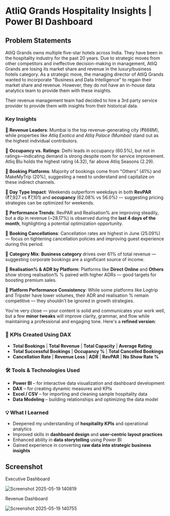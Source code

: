 # AtliQ Grands Hospitality Insights | Power BI Dashboard
## Problem Statements
AtliQ Grands owns multiple five-star hotels across India. They have been in the hospitality industry for the past 20 years. Due to strategic moves from other competitors and ineffective decision-making in management, AtliQ Grands are losing its market share and revenue in the luxury/business hotels category. As a strategic move, the managing director of AtliQ Grands wanted to incorporate "Business and Data Intelligence" to regain their market share and revenue. However, they do not have an in-house data analytics team to provide them with these insights.

Their revenue management team had decided to hire a 3rd party service provider to provide them with insights from their historical data.

###  Key Insights

🔸 **Revenue Leaders**: Mumbai is the top revenue-generating city (₹668M), while properties like *Atliq Exotica* and *Atliq Palace (Mumbai)* stand out as the highest individual contributors.

🔸 **Occupancy vs. Ratings**: Delhi leads in occupancy (60.5%), but not in ratings—indicating demand is strong despite room for service improvement. Atliq Blu holds the highest rating (4.32), far above Atliq Seasons (2.29).

🔸 **Booking Platforms**: Majority of bookings come from "Others" (41%) and MakeMyTrip (20%), suggesting a need to understand and capitalize on these indirect channels.

🔸 **Day Type Impact**: Weekends outperform weekdays in both **RevPAR** (₹7,927 vs ₹7,101) and **occupancy** (62.08% vs 56.0%) — suggesting pricing strategies can be optimized for weekends.

🔸 **Performance Trends**: RevPAR and Realisation% are improving steadily, but a dip in revenue (\~28.17%) is observed during the **last 4 days of the month**, highlighting a potential optimization opportunity.

🔸 **Booking Cancellations**: Cancellation rates are highest in June (25.09%) — focus on tightening cancellation policies and improving guest experience during this period.

🔸 **Category Mix**: **Business category** drives over 61% of total revenue — suggesting corporate bookings are a significant source of income.

🔸 **Realisation% & ADR by Platform**: Platforms like **Direct Online** and **Others** show strong realisation% % paired with higher ADRs — good targets for boosting premium sales.

🔸 **Platform Performance Consistency**: While some platforms like Logtrip and Tripster have lower volumes, their ADR and realisation % remain competitive — they shouldn’t be ignored in growth strategies.

You're very close — your content is solid and communicates your work well, but a few **minor tweaks** will improve clarity, grammar, and flow while maintaining a professional and engaging tone. Here's a **refined version**:

### 📌 **KPIs Created Using DAX**

* **Total Bookings** | **Total Revenue** | **Total Capacity** | **Average Rating**
* **Total Successful Bookings** | **Occupancy %** | **Total Cancelled Bookings**
* **Cancellation Rate** | **Revenue Loss** | **ADR** | **RevPAR** | **No Show Rate %**

### 🛠️ **Tools & Technologies Used**

* **Power BI** – for interactive data visualization and dashboard development
* **DAX** – for creating dynamic measures and KPIs
* **Excel / CSV** – for importing and cleaning sample hospitality data
* **Data Modeling** – building relationships and optimizing the data model

### 💡 **What I Learned**

* Deepened my understanding of **hospitality KPIs** and operational analytics
* Improved skills in **dashboard design** and **user-centric layout practices**
* Enhanced ability in **data storytelling** using Power BI
* Gained experience in converting **raw data into strategic business insights**

## Screenshot

Executive Dashboard

![Screenshot 2025-05-19 140819](https://github.com/user-attachments/assets/ebfad7ff-6ee2-4538-bbf4-1efbc78ac978)

Revenue Dashboard

![Screenshot 2025-05-19 140755](https://github.com/user-attachments/assets/f617f6a8-97f3-476d-ba60-1460035c0cb9)




